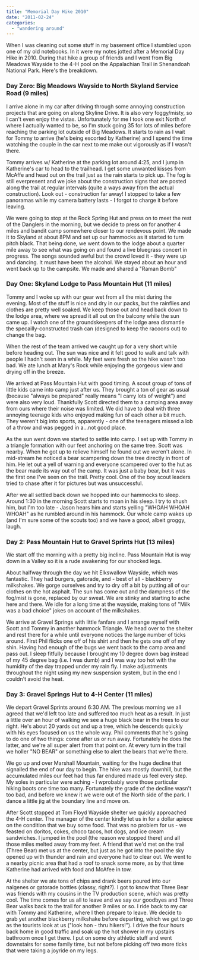 ```yaml
---
title: "Memorial Day Hike 2010"
date: "2011-02-24"
categories: 
  - "wandering around"
---
```

When I was cleaning out some stuff in my basement office I stumbled upon one of my old notebooks. In it were my notes jotted after a Memorial Day Hike in 2010. During that hike a group of friends and I went from Big Meadows Wayside to the 4-H pool on the Appalachian Trail in Shenandoah National Park. Here's the breakdown. 

### Day Zero: Big Meadows Wayside to North Skyland Service Road (9 miles)

I arrive alone in my car after driving through some annoying construction projects that are going on along Skyline Drive. It is also very foggy/misty, so I can't even enjoy the vistas. Unfortunately for me I took one exit North of where I actually wanted to be, so I'm stuck going 35 for lots of miles before reaching the parking lot outside of Big Meadows. It starts to rain as I wait for Tommy to arrive (he's being escorted by Katherine) and I spend the time watching the couple in the car next to me make out vigorously as if I wasn't there. 

Tommy arrives w/ Katherine at the parking lot around 4:25, and I jump in Katherine's car to head to the trailhead. I get some unwanted kisses from McAffe and head out on the trail just as the rain starts to pick up. The fog is still everpresent and we joke about the construction signs that are posted along the trail at regular intervals (quite a ways away from the actual construction). Look out - construction far away! I stopped to take a few panoramas while my camera battery lasts - I forgot to charge it before leaving. 

We were going to stop at the Rock Spring Hut and press on to meet the rest of the Danglers in the morning, but we decide to press on for another 4 miles and bandit camp somewhere closer to our rendevous point. We made it to Skyland at about 8PM and set up our hammocks as it started to turn pitch black. That being done, we went down to the lodge about a quarter mile away to see what was going on and found a live bluegrass concert in progress. The songs sounded awful but the crowd loved it - they were up and dancing. It must have been the alcohol. We stayed about an hour and went back up to the campsite. We made and shared a "Raman Bomb" 

### Day One: Skyland Lodge to Pass Mountain Hut (11 miles)
 
Tommy and I woke up with our gear wet from all the mist during the evening. Most of the stuff is nice and dry in our packs, but the rainflies and clothes are pretty well soaked. We keep those out and head back down to the lodge area, where we spread it all out on the balcony while the sun came up. I watch one of the groundskeepers of the lodge area dismantle the specailly-constructed trash can (designed to keep the racoons out) to change the bag. 

When the rest of the team arrived we caught up for a very short while before heading out. The sun was nice and it felt good to walk and talk with people I hadn't seen in a while. My feet were fresh so the hike wasn't too bad. We ate lunch at Mary's Rock while enjoying the gorgeous view and drying off in the breeze. 

We arrived at Pass Mountain Hut with good timing. A scout group of tons of little kids came into camp just after us. They brought a ton of gear as usual (because "always be prepared" really means "I carry lots of weight") and were also very loud. Thankfully Scott directed them to a camping area away from ours where their noise was limited. We did have to deal with three annoying teenage kids who enjoyed making fun of each other a bit much. They weren't big into sports, apparently - one of the teenagers missed a lob of a throw and was pegged in a...not good place. 

As the sun went down we started to settle into camp. I set up with Tommy in a triangle formation with our feet anchoring on the same tree. Scott was nearby. When he got up to relieve himself he found out we weren't alone. In mid-stream he noticed a bear scampering down the tree directly in front of him. He let out a yell of warning and everyone scampered over to the hut as the bear made its way out of the camp. It was just a baby bear, but it was the first one I've seen on the trail. Pretty cool. One of the boy scout leaders tried to chase after it for pictures but was unsuccessful. 

After we all settled back down we hopped into our hammocks to sleep. Around 1:30 in the morning Scott starts to moan in his sleep. I try to shush him, but I'm too late - Jason hears him and starts yelling "WHOAH WHOAH WHOAH" as he rumbled around in his hammock. Our whole camp wakes up (and I'm sure some of the scouts too) and we have a good, albeit groggy, laugh. 

### Day 2: Pass Mountain Hut to Gravel Sprints Hut (13 miles)

We start off the morning with a pretty big incline. Pass Mountain Hut is way down in a Valley so it is a rude awakening for our shocked legs. 

About halfway through the day we hit Elkswallow Wayside, which was fantastic. They had burgers, gatorade, and - best of all - blackberry milkshakes. We gorge ourselves and try to dry off a bit by putting all of our clothes on the hot asphalt. The sun has come out and the dampness of the fog/mist is gone, replaced by our sweat. We are stinky and starting to ache here and there. We idle for a long time at the wayside, making tons of "Milk was a bad choice" jokes on account of the milkshakes. 

We arrive at Gravel Springs with little fanfare and I arrange myself with Scott and Tommy in another hammock Triangle. We head over to the shelter and rest there for a while until everyone notices the large number of ticks around. First Phil flicks one off of his shirt and then he gets one off of my shin. Having had enough of the bugs we went back to the camp area and pass out. I sleep fitfully because I brought my 10 degree down bag instead of my 45 degree bag (i.e. I was dumb) and I was way too hot with the humidity of the day trapped under my rain fly. I make adjustments throughout the night using my new suspension system, but in the end I couldn't avoid the heat.

### Day 3: Gravel Springs Hut to 4-H Center (11 miles)

We depart Gravel Sprints around 6:30 AM. The previous morning we all agreed that we'd left too late and suffered too much heat as a result. In just a little over an hour of walking we see a huge black bear in the trees to our right. He's about 20 yards out and up a tree, which he descends quickly with his eyes focused on us the whole way. Phil comments that he's going to do one of two things: come after us or run away. Fortunately he does the latter, and we're all super alert from that point on. At every turn in the trail we holler "NO BEAR" or something else to alert the bears that we're there. 

We go up and over Marshall Mountain, waiting for the huge decline that signalled the end of our day to begin. The hike was mostly downhill, but the accumulated miles our feet had thus far endured made us feel every step. My soles in particular were aching - I wprobably wore those particular hiking boots one time too many. Fortunately the grade of the decline wasn't too bad, and before we knew it we were out of the North side of the park. I dance a little jig at the boundary line and move on.

After Scott stopped at Tom Floyd Wayside shelter we quickly approached the 4-H center. The manager of the center kindly let us in for a dollar apiece on the condition that we buy some food. That was no problem for us - we feasted on doritos, cokes, choco tacos, hot dogs, and ice cream sandwiches. I jumped in the pool (the reason we stopped there) and all those miles melted away from my feet. A friend that we'd met on the trail (Three Bear) met us at the center, but just as he got into the pool the sky opened up with thunder and rain and everyone had to clear out. We went to a nearby picnic area that had a roof to snack some more, as by that time Katherine had arrived with food and McAfee in tow. 

At the shelter we ate tons of chips and drank beers poured into our nalgenes or gatorade bottles (classy, right?). I got to know that Three Bear was friends with my cousins in the TV production scene, which was pretty cool. The time comes for us all to leave and we say our goodbyes and Three Bear walks back to the trail for another 9 miles or so. 
I ride back to my car with Tommy and Katherine, where I then prepare to leave. We decide to grab yet another blackberry milkshake before departing, which we get to go as the tourists look at us ("look hon - thru hikers!"). I drive the four hours back home in good traffic and soak up the hot shower in my upstairs bathroom once I get there. I put on some dry athletic stuff and went downstairs for some family time, but not before picking off two more ticks that were taking a joyride on my legs.

